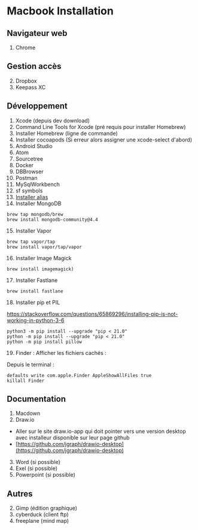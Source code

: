 # Macbook Installation

## Navigateur web
1. Chrome


## Gestion accès

2. Dropbox
3. Keepass XC


## Développement

1. Xcode (depuis dev download)
2. Command Line Tools for Xcode (pré requis pour installer Homebrew)
3. Installer Homebrew (ligne de commande)
4. Installer cocoapods (Si erreur alors assigner une xcode-select d'abord)
5. Android Studio
6. Atom
7. Sourcetree
8. Docker
9. DBBrowser
10. Postman
11. MySqlWorkbench
12. sf symbols
13. [Installer alias](https://bitbucket.org/manu2/tips/src/master/zsh/)
14. Installer MongoDB

```
brew tap mongodb/brew
brew install mongodb-community@4.4
```

15. Installer Vapor

```
brew tap vapor/tap
brew install vapor/tap/vapor
```

16. Installer Image Magick 

```
brew install imagemagick)
```

17. Installer Fastlane

```
brew install fastlane
```

18. Installer pip et PIL

[https://stackoverflow.com/questions/65869296/installing-pip-is-not-working-in-python-3-6
](https://stackoverflow.com/questions/65869296/installing-pip-is-not-working-in-python-3-6)

```
python3 -m pip install --upgrade "pip < 21.0"
python -m pip install --upgrade "pip < 21.0"
python -m pip install pillow
```

19. Finder : Afficher les fichiers cachés :

Depuis le terminal :

```
defaults write com.apple.Finder AppleShowAllFiles true
killall Finder
```


## Documentation
1. Macdown
2. Draw.io
 
* Aller sur le site draw.io-app qui doit pointer vers une version desktop avec installeur disponible sur leur page github
* [https://github.com/jgraph/drawio-desktop](https://github.com/jgraph/drawio-desktop)

3. Word (si possible)
4. Exel (si possible)
5. Powerpoint (si possible)

## Autres
2. Gimp (édition graphique)
3. cyberduck (client ftp)
4. freeplane (mind map)



